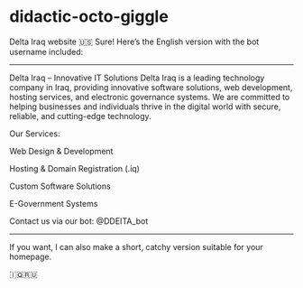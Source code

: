 # didactic-octo-giggle

Delta Iraq website 🇺🇸 
Sure! Here’s the English version with the bot username included:


---

Delta Iraq – Innovative IT Solutions
Delta Iraq is a leading technology company in Iraq, providing innovative software solutions, web development, hosting services, and electronic governance systems. We are committed to helping businesses and individuals thrive in the digital world with secure, reliable, and cutting-edge technology.

Our Services:

Web Design & Development

Hosting & Domain Registration (.iq)

Custom Software Solutions

E-Government Systems


Contact us via our bot: @DDEITA_bot


---

If you want, I can also make a short, catchy version suitable for your homepage.

🇮🇶🇷🇺
